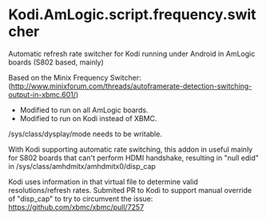 # Kodi.AmLogic.script.frequency.switcher
Automatic refresh rate switcher for Kodi running under Android in AmLogic boards (S802 based, mainly)

Based on the Minix Frequency Switcher:
(http://www.minixforum.com/threads/autoframerate-detection-switching-output-in-xbmc.601/)

- Modified to run on all AmLogic boards.
- Modified to run on Kodi instead of XBMC.

/sys/class/dysplay/mode needs to be writable.

With Kodi supporting automatic rate switching, this addon in useful mainly for S802 boards that can't perform HDMI handshake,
resulting in "null edid" in /sys/class/amhdmitx/amhdmitx0/disp_cap

Kodi uses information in that virtual file to determine valid resolutions/refresh rates.
Submited PR to Kodi to support manual override of "disp_cap" to try to circumvent the issue: https://github.com/xbmc/xbmc/pull/7257
